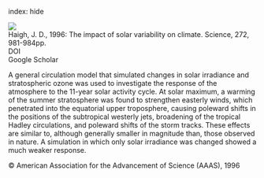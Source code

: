 index: hide

<div class="Citation">
    <div class="Citation-thumb CitationThumb-linked"  data-href="https://doi.org/10.1126/science.272.5264.981">
      <img src="https://static.claimspace.cloud/climate-study-static/refs/thumbs/10/Haigh_1996-thumb.png" />
    </div>

  <div class="Citation-body">
    <div class="Citation-text">Haigh, J. D., 1996: The impact of solar variability on climate. <span class="Article-journal">Science, </span><span class="Article-volume">272, </span>981-984pp.</div>
    <div class="Citation-links">
      <div class="CitationLink" data-href="https://doi.org/10.1126/science.272.5264.981">
        <div class="CitationLink-icon CitationLink-Doi"></div>
        <div class="CitationLink-text">DOI</div>
      </div>
      <div class="CitationLink" data-href="https://scholar.google.com/scholar?q=10.1126/science.272.5264.981">
        <div class="CitationLink-icon CitationLink-Scholar"></div>
        <div class="CitationLink-text">Google Scholar</div>
      </div>
    </div>
  </div>
</div>

A general circulation model that simulated changes in solar irradiance and stratospheric ozone was used to investigate the response of the atmosphere to the 11-year solar activity cycle. At solar maximum, a warming of the summer stratosphere was found to strengthen easterly winds, which penetrated into the equatorial upper troposphere, causing poleward shifts in the positions of the subtropical westerly jets, broadening of the tropical Hadley circulations, and poleward shifts of the storm tracks. These effects are similar to, although generally smaller in magnitude than, those observed in nature. A simulation in which only solar irradiance was changed showed a much weaker response.

<div class="Citation-copy">
&copy; American Association for the Advancement of Science (AAAS), 1996
</div>